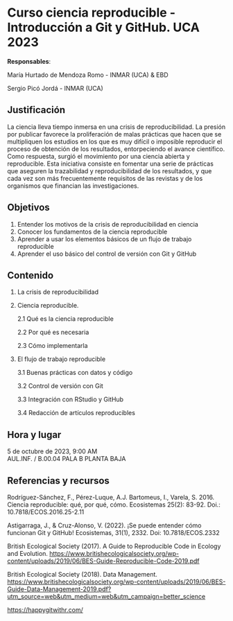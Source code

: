 Curso ciencia reproducible - Introducción a Git y GitHub. UCA 2023
===

**Responsables**:

María Hurtado de Mendoza Romo - INMAR (UCA) & EBD

Sergio Picó Jordá - INMAR (UCA)

Justificación
---

La ciencia lleva tiempo inmersa en una crisis de reproducibilidad. La presión por publicar favorece la proliferación de malas prácticas que hacen que se multipliquen los estudios en los que es muy difícil o imposible reproducir el proceso de obtención de los resultados, entorpeciendo el avance científico. Como respuesta, surgió el movimiento por una ciencia abierta y reproducible. Esta iniciativa consiste en fomentar una serie de prácticas que aseguren la trazabilidad y reproducibilidad de los resultados, y que cada vez son más frecuentemente requisitos de las revistas y de los organismos que financian las investigaciones.

Objetivos
---

1. Entender los motivos de la crisis de reproducibilidad en ciencia
2. Conocer los fundamentos de la ciencia reproducible
3. Aprender a usar los elementos básicos de un flujo de trabajo reproducible
4. Aprender el uso básico del control de versión con Git y GitHub

Contenido
---

1. La crisis de reproducibilidad
2. Ciencia reproducible.

    2.1 Qué es la ciencia reproducible
    
    2.2 Por qué es necesaria
    
    2.3 Cómo implementarla

3. El flujo de trabajo reproducible
    
    3.1 Buenas prácticas con datos y código
    
    3.2 Control de versión con Git
    
    3.3 Integración con RStudio y GitHub
    
    3.4 Redacción de artículos reproducibles

Hora y lugar
---

5 de octubre de 2023, 9:00 AM  
AUL.INF. / B.00.04 PALA B PLANTA BAJA

Referencias y recursos
---

Rodríguez-Sánchez, F., Pérez-Luque, A.J. Bartomeus, I., Varela, S. 2016. Ciencia reproducible: qué, por qué, cómo. Ecosistemas 25(2): 83-92. Doi.: 10.7818/ECOS.2016.25-2.11

Astigarraga, J., & Cruz-Alonso, V. (2022). ¡Se puede entender cómo funcionan Git y GitHub! Ecosistemas, 31(1), 2332. Doi: 10.7818/ECOS.2332

British Ecological Society (2017). A Guide to Reproducible Code in Ecology and Evolution. https://www.britishecologicalsociety.org/wp-content/uploads/2019/06/BES-Guide-Reproducible-Code-2019.pdf

British Ecological Society (2018). Data Management. https://www.britishecologicalsociety.org/wp-content/uploads/2019/06/BES-Guide-Data-Management-2019.pdf?utm_source=web&utm_medium=web&utm_campaign=better_science

https://happygitwithr.com/